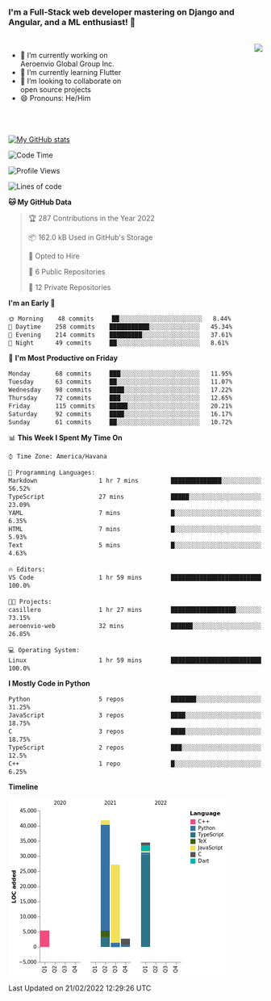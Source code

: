 ### I'm a Full-Stack web developer mastering on Django and Angular, and a ML enthusiast!  👋

<br/>

<img align="right" height="250"  src="https://media1.giphy.com/media/qgQUggAC3Pfv687qPC/giphy.gif?cid=ecf05e470ttfxgsj072btembitu1zn4ti3t3cdyg4jo5b3by&rid=giphy.gif&ct=g" />

 <div style="width:50%">
    <ul>
      <li>🔭 I’m currently working on Aeroenvio Global Group Inc.</li>
      <li>🌱 I’m currently learning Flutter</li>
      <li>👯 I’m looking to collaborate on open source projects</li>
      <li>😄 Pronouns: He/Him</li>
<!--       <li>⚡ Fun fact: I started my first professional project for a company as web dev without knowing any JS </li> -->
    </ul>
  </div>
  
<br/><br/><br/>
[![My GitHub stats](https://github-readme-stats.vercel.app/api?username=dfg-98&show_icons=true&theme=radical)](https://github.com/anuraghazra/github-readme-stats)


<!--START_SECTION:waka-->
![Code Time](http://img.shields.io/badge/Code%20Time-1%20hr%2059%20mins-blue)

![Profile Views](http://img.shields.io/badge/Profile%20Views-30-blue)

![Lines of code](https://img.shields.io/badge/From%20Hello%20World%20I%27ve%20Written-112%20Thousand%20lines%20of%20code-blue)

**🐱 My GitHub Data** 

> 🏆 287 Contributions in the Year 2022
 > 
> 📦 162.0 kB Used in GitHub's Storage 
 > 
> 💼 Opted to Hire
 > 
> 📜 6 Public Repositories 
 > 
> 🔑 12 Private Repositories  
 > 
**I'm an Early 🐤** 

```text
🌞 Morning    48 commits     ██░░░░░░░░░░░░░░░░░░░░░░░   8.44% 
🌆 Daytime    258 commits    ███████████░░░░░░░░░░░░░░   45.34% 
🌃 Evening    214 commits    █████████░░░░░░░░░░░░░░░░   37.61% 
🌙 Night      49 commits     ██░░░░░░░░░░░░░░░░░░░░░░░   8.61%

```
📅 **I'm Most Productive on Friday** 

```text
Monday       68 commits     ███░░░░░░░░░░░░░░░░░░░░░░   11.95% 
Tuesday      63 commits     ██░░░░░░░░░░░░░░░░░░░░░░░   11.07% 
Wednesday    98 commits     ████░░░░░░░░░░░░░░░░░░░░░   17.22% 
Thursday     72 commits     ███░░░░░░░░░░░░░░░░░░░░░░   12.65% 
Friday       115 commits    █████░░░░░░░░░░░░░░░░░░░░   20.21% 
Saturday     92 commits     ████░░░░░░░░░░░░░░░░░░░░░   16.17% 
Sunday       61 commits     ██░░░░░░░░░░░░░░░░░░░░░░░   10.72%

```


📊 **This Week I Spent My Time On** 

```text
⌚︎ Time Zone: America/Havana

💬 Programming Languages: 
Markdown                 1 hr 7 mins         ██████████████░░░░░░░░░░░   56.52% 
TypeScript               27 mins             █████░░░░░░░░░░░░░░░░░░░░   23.09% 
YAML                     7 mins              █░░░░░░░░░░░░░░░░░░░░░░░░   6.35% 
HTML                     7 mins              █░░░░░░░░░░░░░░░░░░░░░░░░   5.93% 
Text                     5 mins              █░░░░░░░░░░░░░░░░░░░░░░░░   4.63%

🔥 Editors: 
VS Code                  1 hr 59 mins        █████████████████████████   100.0%

🐱‍💻 Projects: 
casillero                1 hr 27 mins        ██████████████████░░░░░░░   73.15% 
aeroenvio-web            32 mins             ██████░░░░░░░░░░░░░░░░░░░   26.85%

💻 Operating System: 
Linux                    1 hr 59 mins        █████████████████████████   100.0%

```

**I Mostly Code in Python** 

```text
Python                   5 repos             ███████░░░░░░░░░░░░░░░░░░   31.25% 
JavaScript               3 repos             ████░░░░░░░░░░░░░░░░░░░░░   18.75% 
C                        3 repos             ████░░░░░░░░░░░░░░░░░░░░░   18.75% 
TypeScript               2 repos             ███░░░░░░░░░░░░░░░░░░░░░░   12.5% 
C++                      1 repo              █░░░░░░░░░░░░░░░░░░░░░░░░   6.25%

```


**Timeline**

![Chart not found](https://raw.githubusercontent.com/dfg-98/dfg-98/main/charts/bar_graph.png) 


 Last Updated on 21/02/2022 12:29:26 UTC
<!--END_SECTION:waka-->

